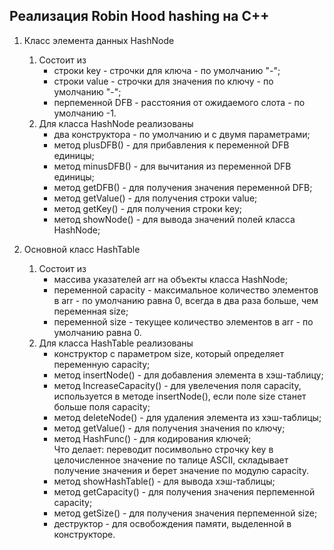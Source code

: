 ## **Реализация Robin Hood hashing на С++**

1. Класс элемента данных HashNode  
   1. Состоит из  
      * строки key - строчки для ключа - по умолчанию "-";  
      * строки value - строчки для значения по ключу - по умолчанию "-";  
      * перпеменной DFB - расстояния от ожидаемого слота - по умолчанию -1.  
   2. Для класса HashNode реализованы  
      * два конструктора - по умолчанию и с двумя параметрами;  
      * метод plusDFB() - для прибавления к переменной DFB единицы;  
      * метод minusDFB() - для вычитания из переменной DFB единицы;  
      * метод getDFB() - для получения значения переменной DFB;  
      * метод getValue() - для получения строки value;  
      * метод getKey() - для получения строки key;  
      * метод showNode() - для вывода значений полей класса HashNode;  

2. Основной класс HashTable
   1. Состоит из  
      * массива указателей arr на объекты класса HashNode;  
      * переменной capacity - максимальное количество элементов в arr - по умолчанию равна 0, всегда в два раза больше, чем переменная size;  
      * переменной size - текущее количество элементов в arr - по умолчанию равна 0.  
   2. Для класса HashTable реализованы  
      * конструктор с параметром size, который определяет переменную capacity;  
      * метод insertNode() - для добавления элемента в хэш-таблицу;  
      * метод IncreaseCapacity() - для увелечения поля capacity, используется в методе insertNode(), если поле size станет больше поля capacity;
      * метод deleteNode() - для удаления элемента из хэш-таблицы;  
      * метод getValue() - для получения значения по ключу;  
      * метод HashFunc() - для кодирования ключей;  
        Что делает: переводит посимвольно строчку key в целочисленное значение по талице ASCII, складывает получение значения и берет значение по модулю capacity.
      * метод showHashTable() - для вывода хэш-таблицы;  
      * метод getCapacity() - для получения значения перпеменной сapacity;  
      * метод getSize() - для получения значения перпеменной size;  
      * деструктор - для освобождения памяти, выделенной в конструкторе.  
